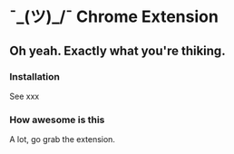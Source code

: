 # ¯\_(ツ)_/¯ Chrome Extension


Oh yeah. Exactly what you're thiking.
-----------------------

### Installation

See xxx

### How awesome is this

A lot, go grab the extension.
